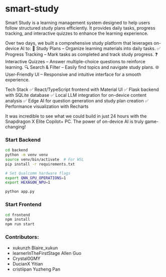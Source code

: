 ﻿# smart-study

Smart Study is a learning management system designed to help users follow structured study plans efficiently. It provides daily tasks, progress tracking, and interactive quizzes to enhance the learning experience.

Over two days, we built a comprehensive study platform that leverages on-device AI to:
📆 Study Plans – Organize learning materials into daily tasks.
✅ Progress Tracking – Mark tasks as completed and track study progress.
❓ Interactive Quizzes – Answer multiple-choice questions to reinforce learning.
🔍 Search & Filter – Easily find topics and navigate study plans.
🌐 User-Friendly UI – Responsive and intuitive interface for a smooth experience.

Tech Stack
✅ React/TypeScript frontend with Material UI
✅ Flask backend with SQLite database
✅ Local LLM integration for on-device content analysis
✅ Edge AI for question generation and study plan creation
✅ Performance visualization with Recharts

It was incredible to see what we could build in just 24 hours with the Snapdragon X Elite Copilot+ PC. The power of on-device AI is truly game-changing!

### Start Backend
```bash
cd backend
python -m venv venv
source venv/bin/activate  # For WSL
pip install -r requirements.txt

# Set Qualcomm hardware flags
export QNN_GPU_OPERATIONS=1
export HEXAGON_NPU=1

python app.py
```

### Start Frontend
```bash
cd frontend
npm install
npm run start
```

### Contributors:
- xukunzh Blaire_xukun
- learnerInTheFirstStage Allen Guo
- Crystal0GMY
- DucianX Yitian
- cristiipan Yuzheng Pan
